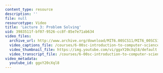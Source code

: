 ```yaml
---
content_type: resource
description: ''
file: null
resourcetype: Video
title: 'Lecture 3: Problem Solving'
uid: 3983511f-bf07-9526-cc8f-85e7e71ab634
video_files:
  archive_url: http://www.archive.org/download/MIT6.00SCS11/MIT6_00SCS11_lec03_300k.mp4
  video_captions_file: /courses/6-00sc-introduction-to-computer-science-and-programming-spring-2011/98d4a5cdfa6d5b0b849bcfadda8d3f22_ggxY20cXql8.vtt
  video_thumbnail_file: https://img.youtube.com/vi/ggxY20cXql8/default.jpg
  video_transcript_file: /courses/6-00sc-introduction-to-computer-science-and-programming-spring-2011/7be5bdb0078d06263d826814c08b4204_ggxY20cXql8.pdf
video_metadata:
  youtube_id: ggxY20cXql8
---
```

